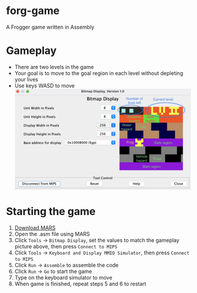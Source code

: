 # forg-game
A Frogger game written in Assembly

# Gameplay
- There are two levels in the game
- Your goal is to move to the goal region in each level without depleting your lives
- Use keys WASD to move
![](gameplay.jpg)

# Starting the game
1. [Download MARS](http://courses.missouristate.edu/kenvollmar/mars/)
2. Open the .asm file using MARS
3. Click `Tools` &rarr; `Bitmap Display`, set the values to match the gameplay picture above, then press `Connect to MIPS`
4. Click `Tools` &rarr; `Keyboard and Display MMIO Simulator`, then press `Connect to MIPS`
5. Click `Run` &rarr; `Assemble` to assemble the code
6. Click `Run` &rarr; `Go` to start the game
7. Type on the keyboard simulator to move
8. When game is finished, repeat steps 5 and 6 to restart

